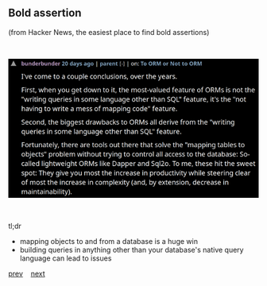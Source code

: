 ## Bold assertion

(from Hacker News, the easiest place to find bold assertions)

<br>

![mapping vs. ORM](./mapping.png)

<br>

tl;dr
* mapping objects to and from a database is a huge win
* building queries in anything other than your database's native query language can lead to issues

[prev](./)&nbsp;&nbsp;&nbsp;&nbsp;[next](./2)